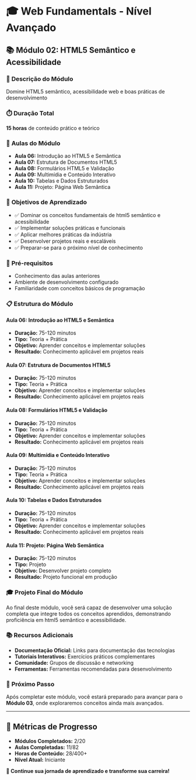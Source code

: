# 🎓 **Web Fundamentals - Nível Avançado**

## 📚 **Módulo 02: HTML5 Semântico e Acessibilidade**

### 🎯 **Descrição do Módulo**
Domine HTML5 semântico, acessibilidade web e boas práticas de desenvolvimento

### ⏱️ **Duração Total**
**15 horas** de conteúdo prático e teórico

### 📖 **Aulas do Módulo**
- **Aula 06:** Introdução ao HTML5 e Semântica
- **Aula 07:** Estrutura de Documentos HTML5
- **Aula 08:** Formulários HTML5 e Validação
- **Aula 09:** Multimídia e Conteúdo Interativo
- **Aula 10:** Tabelas e Dados Estruturados
- **Aula 11:** Projeto: Página Web Semântica

### 🎯 **Objetivos de Aprendizado**
- ✅ Dominar os conceitos fundamentais de html5 semântico e acessibilidade
- ✅ Implementar soluções práticas e funcionais
- ✅ Aplicar melhores práticas da indústria
- ✅ Desenvolver projetos reais e escaláveis
- ✅ Preparar-se para o próximo nível de conhecimento

### 🚀 **Pré-requisitos**
- Conhecimento das aulas anteriores
- Ambiente de desenvolvimento configurado
- Familiaridade com conceitos básicos de programação

### 📋 **Estrutura do Módulo**

#### **Aula 06: Introdução ao HTML5 e Semântica**
- **Duração:** 75-120 minutos
- **Tipo:** Teoria + Prática
- **Objetivo:** Aprender conceitos e implementar soluções
- **Resultado:** Conhecimento aplicável em projetos reais

#### **Aula 07: Estrutura de Documentos HTML5**
- **Duração:** 75-120 minutos
- **Tipo:** Teoria + Prática
- **Objetivo:** Aprender conceitos e implementar soluções
- **Resultado:** Conhecimento aplicável em projetos reais

#### **Aula 08: Formulários HTML5 e Validação**
- **Duração:** 75-120 minutos
- **Tipo:** Teoria + Prática
- **Objetivo:** Aprender conceitos e implementar soluções
- **Resultado:** Conhecimento aplicável em projetos reais

#### **Aula 09: Multimídia e Conteúdo Interativo**
- **Duração:** 75-120 minutos
- **Tipo:** Teoria + Prática
- **Objetivo:** Aprender conceitos e implementar soluções
- **Resultado:** Conhecimento aplicável em projetos reais

#### **Aula 10: Tabelas e Dados Estruturados**
- **Duração:** 75-120 minutos
- **Tipo:** Teoria + Prática
- **Objetivo:** Aprender conceitos e implementar soluções
- **Resultado:** Conhecimento aplicável em projetos reais

#### **Aula 11: Projeto: Página Web Semântica**
- **Duração:** 75-120 minutos
- **Tipo:** Projeto
- **Objetivo:** Desenvolver projeto completo
- **Resultado:** Projeto funcional em produção

### 🎓 **Projeto Final do Módulo**
Ao final deste módulo, você será capaz de desenvolver uma solução completa que integre todos os conceitos aprendidos, demonstrando proficiência em html5 semântico e acessibilidade.

### 📚 **Recursos Adicionais**
- **Documentação Oficial:** Links para documentação das tecnologias
- **Tutoriais Interativos:** Exercícios práticos complementares
- **Comunidade:** Grupos de discussão e networking
- **Ferramentas:** Ferramentas recomendadas para desenvolvimento

### 🚀 **Próximo Passo**
Após completar este módulo, você estará preparado para avançar para o **Módulo 03**, onde exploraremos conceitos ainda mais avançados.

---

## 🎯 **Métricas de Progresso**

- **Módulos Completados:** 2/20
- **Aulas Completadas:** 11/82
- **Horas de Conteúdo:** 28/400+
- **Nível Atual:** Iniciante

**🎉 Continue sua jornada de aprendizado e transforme sua carreira!**
